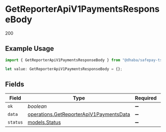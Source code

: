 # GetReporterApiV1PaymentsResponseBody

200

## Example Usage

```typescript
import { GetReporterApiV1PaymentsResponseBody } from "@dhaba/safepay-ts/models/operations";

let value: GetReporterApiV1PaymentsResponseBody = {};
```

## Fields

| Field                                                                                              | Type                                                                                               | Required                                                                                           | Description                                                                                        |
| -------------------------------------------------------------------------------------------------- | -------------------------------------------------------------------------------------------------- | -------------------------------------------------------------------------------------------------- | -------------------------------------------------------------------------------------------------- |
| `ok`                                                                                               | *boolean*                                                                                          | :heavy_minus_sign:                                                                                 | N/A                                                                                                |
| `data`                                                                                             | [operations.GetReporterApiV1PaymentsData](../../models/operations/getreporterapiv1paymentsdata.md) | :heavy_minus_sign:                                                                                 | N/A                                                                                                |
| `status`                                                                                           | [models.Status](../../models/status.md)                                                            | :heavy_minus_sign:                                                                                 | N/A                                                                                                |